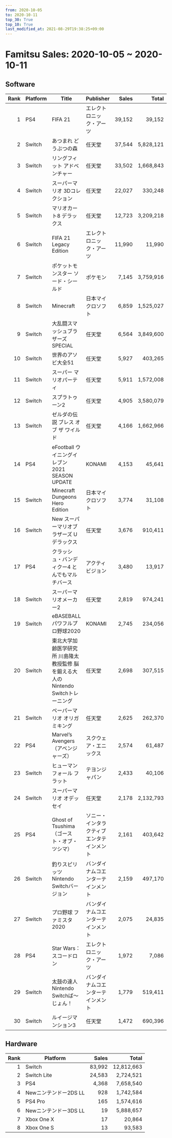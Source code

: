```yaml
---
from: 2020-10-05
to: 2020-10-11
top_30: True
top_10: True
last_modified_at: 2021-08-29T19:38:25+09:00
---
```

# Famitsu Sales: 2020-10-05 ~ 2020-10-11
## Software
| Rank | Platform | Title | Publisher | Sales | Total | Rate | New |
| -: | -- | -- | -- | -: | -: | -: | -- |
| 1 | PS4 | FIFA 21 | エレクトロニック・アーツ | 39,152 | 39,152 | 40% | **New** |
| 2 | Switch | あつまれ どうぶつの森 | 任天堂 | 37,544 | 5,828,121 | 20% |  |
| 3 | Switch | リングフィット アドベンチャー | 任天堂 | 33,502 | 1,668,843 | 20% |  |
| 4 | Switch | スーパーマリオ 3Dコレクション | 任天堂 | 22,027 | 330,248 | 40% |  |
| 5 | Switch | マリオカート8 デラックス | 任天堂 | 12,723 | 3,209,218 | 20% |  |
| 6 | Switch | FIFA 21 Legacy Edition | エレクトロニック・アーツ | 11,990 | 11,990 | 80% | **New** |
| 7 | Switch | ポケットモンスター ソード・シールド | ポケモン | 7,145 | 3,759,916 | 20% |  |
| 8 | Switch | Minecraft | 日本マイクロソフト | 6,859 | 1,525,027 | 20% |  |
| 9 | Switch | 大乱闘スマッシュブラザーズ SPECIAL | 任天堂 | 6,564 | 3,849,600 | 20% |  |
| 10 | Switch | 世界のアソビ大全51 | 任天堂 | 5,927 | 403,265 | 20% |  |
| 11 | Switch | スーパー マリオパーティ | 任天堂 | 5,911 | 1,572,008 | 20% |  |
| 12 | Switch | スプラトゥーン2 | 任天堂 | 4,905 | 3,580,079 | 20% |  |
| 13 | Switch | ゼルダの伝説 ブレス オブ ザ ワイルド | 任天堂 | 4,166 | 1,662,966 | 20% |  |
| 14 | PS4 | eFootball ウイニングイレブン 2021 SEASON UPDATE | KONAMI | 4,153 | 45,641 | 40% |  |
| 15 | Switch | Minecraft Dungeons Hero Edition | 日本マイクロソフト | 3,774 | 31,108 | 60% |  |
| 16 | Switch | New スーパーマリオブラザーズ U デラックス | 任天堂 | 3,676 | 910,411 | 20% |  |
| 17 | PS4 | クラッシュ・バンディクー4 とんでもマルチバース | アクティビジョン | 3,480 | 13,917 | 60% |  |
| 18 | Switch | スーパーマリオメーカー2 | 任天堂 | 2,819 | 974,241 | 20% |  |
| 19 | Switch | eBASEBALLパワフルプロ野球2020 | KONAMI | 2,745 | 234,056 | 20% |  |
| 20 | Switch | 東北大学加齢医学研究所 川島隆太教授監修 脳を鍛える大人のNintendo Switchトレーニング | 任天堂 | 2,698 | 307,515 | 20% |  |
| 21 | Switch | ペーパーマリオ オリガミキング | 任天堂 | 2,625 | 262,370 | 20% |  |
| 22 | PS4 | Marvel’s Avengers（アベンジャーズ） | スクウェア・エニックス | 2,574 | 61,487 | 40% |  |
| 23 | Switch | ヒューマン フォール フラット | テヨンジャパン | 2,433 | 40,106 | 20% |  |
| 24 | Switch | スーパーマリオ オデッセイ | 任天堂 | 2,178 | 2,132,793 | 20% |  |
| 25 | PS4 | Ghost of Tsushima（ゴースト・オブ・ツシマ） | ソニー・インタラクティブエンタテインメント | 2,161 | 403,642 | 20% |  |
| 26 | Switch | 釣りスピリッツ Nintendo Switchバージョン | バンダイナムコエンターテインメント | 2,159 | 497,170 | 20% |  |
| 27 | Switch | プロ野球 ファミスタ 2020 | バンダイナムコエンターテインメント | 2,075 | 24,835 | 60% |  |
| 28 | PS4 | Star Wars：スコードロン | エレクトロニック・アーツ | 1,972 | 7,086 | 60% |  |
| 29 | Switch | 太鼓の達人 Nintendo Switchば〜じょん！ | バンダイナムコエンターテインメント | 1,779 | 519,411 | 20% |  |
| 30 | Switch | ルイージマンション3 | 任天堂 | 1,472 | 690,396 | 20% |  |

## Hardware
| Rank | Platform | Sales | Total |
| -: | -- | -: | -: |
| 1 | Switch | 83,992 | 12,812,663 |
| 2 | Switch Lite | 24,583 | 2,724,521 |
| 3 | PS4 | 4,368 | 7,658,540 |
| 4 | Newニンテンドー2DS LL | 928 | 1,742,584 |
| 5 | PS4 Pro | 165 | 1,574,616 |
| 6 | Newニンテンドー3DS LL | 19 | 5,888,657 |
| 7 | Xbox One X | 17 | 20,864 |
| 8 | Xbox One S | 13 | 93,583 |